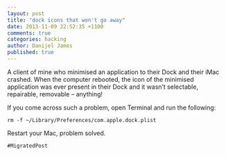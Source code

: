 ```yaml
---
layout: post
title: "dock icons that won't go away"
date: 2013-11-09 22:52:35 +1100
comments: true
categories: hacking
author: Danijel James
published: true
---
```

A client of mine who minimised an application to their Dock and their iMac crashed. When the computer rebooted, the icon of the minimised application was ever present in their Dock and it wasn’t selectable, repairable, removable – anything!

If you come across such a problem, open Terminal and run the following:

    rm -f ~/Library/Preferences/com.apple.dock.plist

Restart your Mac, problem solved.

`#MigratedPost`
